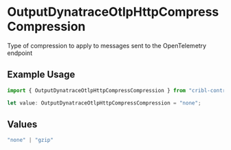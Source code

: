 # OutputDynatraceOtlpHttpCompressCompression

Type of compression to apply to messages sent to the OpenTelemetry endpoint

## Example Usage

```typescript
import { OutputDynatraceOtlpHttpCompressCompression } from "cribl-control-plane/models";

let value: OutputDynatraceOtlpHttpCompressCompression = "none";
```

## Values

```typescript
"none" | "gzip"
```